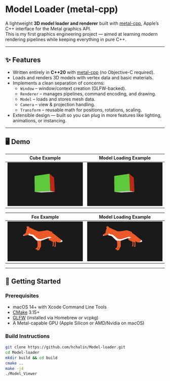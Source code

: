 # Model Loader (metal-cpp)

A lightweight **3D model loader and renderer** built with [metal-cpp](https://developer.apple.com/metal/cpp/), Apple’s C++ interface for the Metal graphics API.  
This is my first graphics engineering project — aimed at learning modern rendering pipelines while keeping everything in pure C++.

---

## ✨ Features
- Written entirely in **C++20** with [metal-cpp](https://developer.apple.com/metal/cpp/) (no Objective-C required).
- Loads and renders 3D models with vertex data and basic materials.
- Implements a clean separation of concerns:  
  - `Window` – window/context creation (GLFW-backed).  
  - `Renderer` – manages pipelines, command encoding, and drawing.  
  - `Model` – loads and stores mesh data.  
  - `Camera` – view & projection handling.  
  - `Transform` – reusable math for positions, rotations, scaling.
- Extensible design — built so you can plug in more features like lighting, animations, or instancing.

---

## 🖥️ Demo
| Cube Example | Model Loading Example |
|--------------|------------------------|
| ![Cube Render](docs/screenshots/cube.png) | ![Model Loader](docs/screenshots/cube.png) |

| Fox Example | Model Loading Example |
|--------------|------------------------|
| ![Fox Render](docs/screenshots/fox.png) | ![Model Loader](docs/screenshots/fox.png) |

---

## 🚀 Getting Started

### Prerequisites
- macOS 14+ with Xcode Command Line Tools
- [CMake](https://cmake.org/download/) 3.15+
- [GLFW](https://www.glfw.org/) (installed via Homebrew or vcpkg)
- A Metal-capable GPU (Apple Silicon or AMD/Nvidia on macOS)

### Build Instructions
```bash
git clone https://github.com/hchalin/Model-loader.git
cd Model-loader
mkdir build && cd build
cmake ..
make -j4
./Model_Viewer
